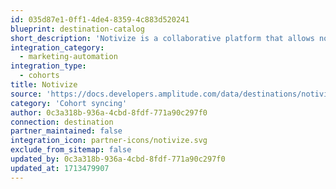 ```yaml
---
id: 035d87e1-0ff1-4de4-8359-4c883d520241
blueprint: destination-catalog
short_description: 'Notivize is a collaborative platform that allows non-technical product teams to own and drive product engagement via intelligent user notifications'
integration_category:
  - marketing-automation
integration_type:
  - cohorts
title: Notivize
source: 'https://docs.developers.amplitude.com/data/destinations/notivize'
category: 'Cohort syncing'
author: 0c3a318b-936a-4cbd-8fdf-771a90c297f0
connection: destination
partner_maintained: false
integration_icon: partner-icons/notivize.svg
exclude_from_sitemap: false
updated_by: 0c3a318b-936a-4cbd-8fdf-771a90c297f0
updated_at: 1713479907
---
```

